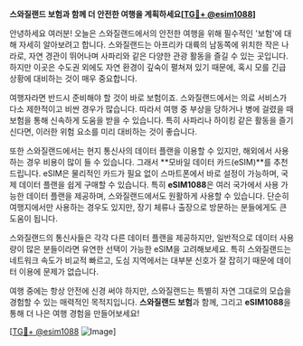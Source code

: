 **스와질랜드 보험과 함께 더 안전한 여행을 계획하세요[[TG💪+ @esim1088](https://t.me/s/esim1088)]**

안녕하세요 여러분! 오늘은 스와질랜드에서의 안전한 여행을 위해 필수적인 '보험'에 대해 자세히 알아보려고 합니다. 스와질랜드는 아프리카 대륙의 남동쪽에 위치한 작은 나라로, 자연 경관이 뛰어나며 사파리와 같은 다양한 관광 활동을 즐길 수 있는 곳입니다. 하지만 이곳은 수도권 외에도 자연 환경이 깊숙이 펼쳐져 있기 때문에, 혹시 모를 긴급 상황에 대비하는 것이 매우 중요합니다.

여행자라면 반드시 준비해야 할 것이 바로 보험이죠. 스와질랜드에서는 의료 서비스가 다소 제한적이고 비싼 경우가 많습니다. 따라서 여행 중 부상을 당하거나 병에 걸렸을 때 보험을 통해 신속하게 도움을 받을 수 있습니다. 특히 사파리나 하이킹 같은 활동을 즐기신다면, 이러한 위험 요소를 미리 대비하는 것이 좋습니다.

또한 스와질랜드에서는 현지 통신사의 데이터 플랜을 이용할 수 있지만, 해외에서 사용하는 경우 비용이 많이 들 수 있습니다. 그래서 **모바일 데이터 카드(eSIM)**를 추천드립니다. eSIM은 물리적인 카드가 필요 없이 스마트폰에서 바로 설정이 가능하며, 국제 데이터 플랜을 쉽게 구매할 수 있습니다. 특히 **eSIM1088**은 여러 국가에서 사용 가능한 데이터 플랜을 제공하며, 스와질랜드에서도 원활하게 사용할 수 있습니다. 단순히 여행지에서만 사용하는 경우도 있지만, 장기 체류나 출장으로 방문하는 분들에게도 큰 도움이 됩니다.

스와질랜드의 통신사들은 각각 다른 데이터 플랜을 제공하지만, 일반적으로 데이터 사용량이 많은 분들이라면 유연한 선택이 가능한 eSIM을 고려해보세요. 특히 스와질랜드는 네트워크 속도가 비교적 빠르고, 도심 지역에서는 대부분 신호가 잘 잡히기 때문에 데이터 이용에 문제가 없습니다.

여행 중에는 항상 안전에 신경 써야 하지만, 스와질랜드는 특별히 자연 그대로의 모습을 경험할 수 있는 매력적인 목적지입니다. **스와질랜드 보험**과 함께, 그리고 **eSIM1088**을 통해 더 나은 여행 경험을 만들어보세요!

[[TG💪+ @esim1088](https://t.me/s/esim1088) ![Image](https://i.postimg.cc/Y0z9fWf4/image.png)]